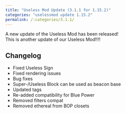 ```yaml
---
title: "Useless Mod Update (3.1.1 for 1.15.2)"
categories: "uselessmod update 1.15.2"
permalink: /:categories/3.1.1/
---
```


A new update of the Useless Mod has been released!  
This is another update of our Useless Mod!!!!

## Changelog
- Fixed Useless Sign
- Fixed rendering issues
- Bug fixes
- Super-/Useless Block can be used as beacon base
- Updated tags
- Re-added compatibility for Blue Power
- Removed filters compat
- Removed ethereal from BOP closets
